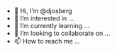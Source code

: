- 👋 Hi, I’m @djosberg
- 👀 I’m interested in ...
- 🌱 I’m currently learning ...
- 💞️ I’m looking to collaborate on ...
- 📫 How to reach me ...

<!---
djosberg/djosberg is a ✨ special ✨ repository because its `README.md` (this file) appears on your GitHub profile.
You can click the Preview link to take a look at your changes.
--->
